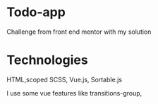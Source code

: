 # Todo-app

Challenge from front end mentor with my solution

# Technologies

HTML,scoped SCSS, Vue.js, Sortable.js

I use some vue features like transitions-group,
